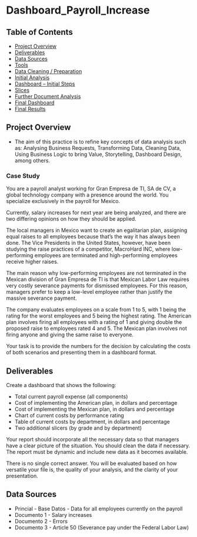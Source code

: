 # Dashboard_Payroll_Increase

## Table of Contents

- [Project Overview](#project-overview)
- [Deliverables](#deliverables)
- [Data Sources](#data-sources)
- [Tools](#tools)
- [Data Cleaning / Preparation](#data-cleaning--preparation)
- [Initial Analysis](#initial-analysis)
- [Dashboard – Initial Steps](#dashboard--initial-steps)
- [Slices](#Slices)
- [Further Document Analysis](#further-document-analysis)
- [Final Dashboard](#final-dashboard)
- [Final Results](#final-reuslts)

## Project Overview 

- The aim of this practice is to refine key concepts of data analysis such as: Analysing Business Requests, Transforming Data, Cleaning Data, Using Business Logic to bring Value, Storytelling, Dashboard Design, among others.

### Case Study
You are a payroll analyst working for Gran Empresa de TI, SA de CV, a global technology company with a presence around the world. You specialize exclusively in the payroll for Mexico.

Currently, salary increases for next year are being analyzed, and there are two differing opinions on how they should be applied.

The local managers in Mexico want to create an egalitarian plan, assigning equal raises to all employees because that’s the way it has always been done. The Vice Presidents in the United States, however, have been studying the raise practices of a competitor, MacroHard INC, where low-performing employees are terminated and high-performing employees receive higher raises.

The main reason why low-performing employees are not terminated in the Mexican division of Gran Empresa de TI is that Mexican Labor Law requires very costly severance payments for dismissed employees. For this reason, managers prefer to keep a low-level employee rather than justify the massive severance payment.

The company evaluates employees on a scale from 1 to 5, with 1 being the rating for the worst employees and 5 being the highest rating. The American plan involves firing all employees with a rating of 1 and giving double the proposed raise to employees rated 4 and 5. The Mexican plan involves not firing anyone and giving the same raise to everyone.

Your task is to provide the numbers for the decision by calculating the costs of both scenarios and presenting them in a dashboard format.

## Deliverables

Create a dashboard that shows the following:
  - Total current payroll expense (all components)
  - Cost of implementing the American plan, in dollars and percentage
  - Cost of implementing the Mexican plan, in dollars and percentage
  - Chart of current costs by performance rating
  - Table of current costs by department, in dollars and percentage
  - Two additional slicers (by grade and by department)

Your report should incorporate all the necessary data so that managers have a clear picture of the situation. You should clean the data if necessary. The report must be dynamic and include new data as it becomes available.

There is no single correct answer. You will be evaluated based on how versatile your file is, the quality of your analysis, and the clarity of your presentation.

## Data Sources
  - Princial - Base Datos - Data for all employees currently on the payroll
  - Documento 1 - Salary increases
  - Documento 2 - Errors
  - Documento 3 - Article 50 (Severance pay under the Federal Labor Law)
